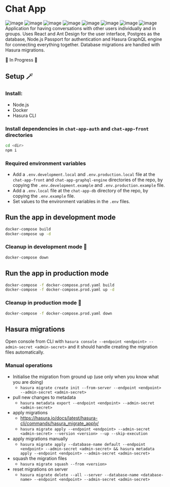 # Chat App
![image](https://img.shields.io/badge/GraphQl-E10098?style=for-the-badge&logo=graphql&logoColor=white)
![image](https://img.shields.io/badge/Hasura-1EB4D4?style=for-the-badge&logo=hasura&logoColor=white)
![image](https://img.shields.io/badge/PostgreSQL-316192?style=for-the-badge&logo=postgresql&logoColor=white)
![image](https://img.shields.io/badge/React-20232A?style=for-the-badge&logo=react&logoColor=61DAFB)
![image](https://img.shields.io/badge/Vite-B73BFE?style=for-the-badge&logo=vite&logoColor=FFD62E)
![image](https://img.shields.io/badge/Ant%20Design-1890FF?style=for-the-badge&logo=antdesign&logoColor=white)
![image](https://img.shields.io/badge/Nginx-009639?style=for-the-badge&logo=nginx&logoColor=white)
![image](https://img.shields.io/badge/Docker-2CA5E0?style=for-the-badge&logo=docker&logoColor=white) \
Application for having conversations with other users individually and in groups. Uses React and Ant Design for the user interface, Postgres as the database, Node.js Passport for authentication and Hasura GraphQL engine for connecting everything together. Database migrations are handled with Hasura migrations.

🚧 In Progress 🚧

## Setup 🪄

### Install:
- Node.js
- Docker
- Hasura CLI

### Install dependencies in `chat-app-auth` and `chat-app-front` directories
```bash
cd <dir>
npm i
```

### Required environment variables
- Add a `.env.development.local` and `.env.production.local` file at the `chat-app-front` and `chat-app-graphql-engine` directories of the repo, by copying the `.env.development.example` and `.env.production.example` file.
- Add a `.env.local` file at the `chat-app-db` directory of the repo, by copying the `.env.example` file.
- Set values to the environment variables in the `.env` files.

## Run the app in development mode
```bash
docker-compose build
docker-compose up -d
```

### Cleanup in development mode 🧹
```bash
docker-compose down
```

## Run the app in production mode
```bash
docker-compose -f docker-compose.prod.yaml build
docker-compose -f docker-compose.prod.yaml up -d
```

### Cleanup in production mode 🧹
```bash
docker-compose -f docker-compose.prod.yaml down
```

## Hasura migrations
Open console from CLI with `hasura console --endpoint <endpoint> --admin-secret <admin-secret>` and it should handle creating the migration files automatically.

### Manual operations
- Initialise the migration from ground up (use only when you know what you are doing)
    - `hasura migrate create init --from-server --endpoint <endpoint> --admin-secret <admin-secret>`
- pull new changes to metadata
    - `hasura metadata export --endpoint <endpoint> --admin-secret <admin-secret>`
- apply migrations
    - https://hasura.io/docs/latest/hasura-cli/commands/hasura_migrate_apply/
    - `hasura migrate apply --endpoint <endpoint> --admin-secret <admin-secret> --version <version> --up --skip-execution`
- apply migrations manually 
    - `hasura migrate apply --database-name default --endpoint <endpoint> --admin-secret <admin-secret> && hasura metadata apply --endpoint <endpoint> --admin-secret <admin-secret>`
- squash the migration files
    - `hasura migrate squash --from <version>`
- reset migrations on server
    - `hasura migrate delete --all --server --database-name <database-name> --endpoint <endpoint> --admin-secret <admin-secret>`
